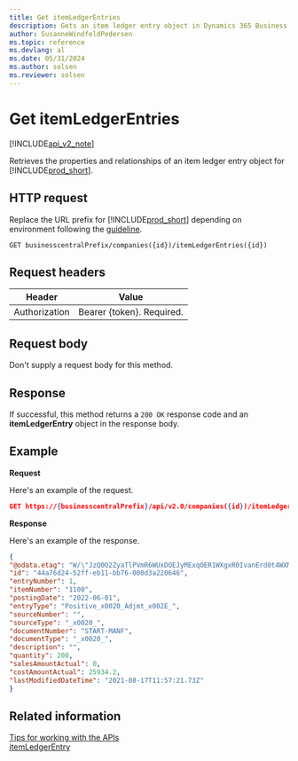 ```yaml
---
title: Get itemLedgerEntries
description: Gets an item ledger entry object in Dynamics 365 Business Central.
author: SusanneWindfeldPedersen
ms.topic: reference
ms.devlang: al
ms.date: 05/31/2024
ms.author: solsen
ms.reviewer: solsen
---
```


<!-- NOTE: This article is an auto-generated stub from the metadata file. -->
<!-- The sections marked with an EDIT_IS_REQUIRED require manual editing. -->
# Get itemLedgerEntries

[!INCLUDE[api_v2_note](../../../includes/api_v2_note.md)]

Retrieves the properties and relationships of an item ledger entry object for [!INCLUDE[prod_short](../../../includes/prod_short.md)].

## HTTP request

Replace the URL prefix for [!INCLUDE[prod_short](../../../includes/prod_short.md)] depending on environment following the [guideline](../../v2.0/endpoints-apis-for-dynamics.md).

```
GET businesscentralPrefix/companies({id})/itemLedgerEntries({id})
```
## Request headers

|Header|Value|
|------|-----|
|Authorization  |Bearer {token}. Required. |

## Request body

Don't supply a request body for this method.

## Response

If successful, this method returns a ```200 OK``` response code and an **itemLedgerEntry** object in the response body.

## Example

**Request**

Here's an example of the request.

```json
GET https://{businesscentralPrefix}/api/v2.0/companies({id})/itemLedgerEntries({id})
```

**Response**

Here's an example of the response.

```json
{
"@odata.etag": "W/\"JzQ0O2ZyaTlPVmR6WUxDOEJyMExqOER1WXgxR0IvanErd0t4WXM0ckpzY20xSkU9MTswMDsn\"",
"id": "44a76d24-52ff-eb11-bb76-000d3a220646",
"entryNumber": 1,
"itemNumber": "1100",
"postingDate": "2022-06-01",
"entryType": "Positive_x0020_Adjmt_x002E_",
"sourceNumber": "",
"sourceType": "_x0020_",
"documentNumber": "START-MANF",
"documentType": "_x0020_",
"description": "",
"quantity": 200,
"salesAmountActual": 0,
"costAmountActual": 25934.2,
"lastModifiedDateTime": "2021-08-17T11:57:21.73Z"
}
```
<!-- END>EDIT_IS_REQUIRED -->
## Related information

[Tips for working with the APIs](/dynamics365/business-central/dev-itpro/developer/devenv-connect-apps-tips)  
[itemLedgerEntry](../resources/dynamics_itemLedgerEntry.md)  
